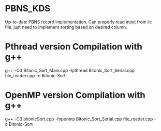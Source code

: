 # PBNS_KDS

Up-to-date PBNS record implementation. Can properly read input from llc file, just need to implement sorting based on desired column.

# Pthread version Compilation with g++
g++ -O3 Bitonic_Sort_Main.cpp -lpthread Bitonic_Sort_Serial.cpp file_reader.cpp -o Bitonic-Sort

# OpenMP version Compilation with g++
g++ -O3 bitonicSort.cpp -fopenmp Bitonic_Sort_Serial.cpp file_reader.cpp -o Bitonic-Sort
